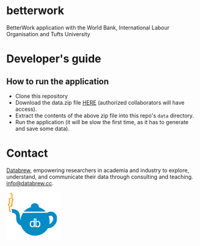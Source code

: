 # betterwork
BetterWork application with the World Bank, International Labour Organisation and Tufts University

# Developer's guide

## How to run the application

- Clone this repository
- Download the data.zip file [HERE](https://drive.google.com/open?id=1XQkvANbDUAKzlTsMv1nxZBQdBsvyBeeO) (authorized collaborators will have access).
- Extract the contents of the above zip file into this repo's `data` directory.
- Run the application (it will be slow the first time, as it has to generate and save some data).

Contact
=======

[Databrew](http://www.databrew.cc), empowering researchers in academia and industry to explore, understand, and communicate their data through consulting and teaching. <a href="mailto:info@databrew.cc?Subject=Hello" target="_top">info@databrew.cc</a>.

<img align="center" src="logo_clear.png" alt="http://databrew.cc">
